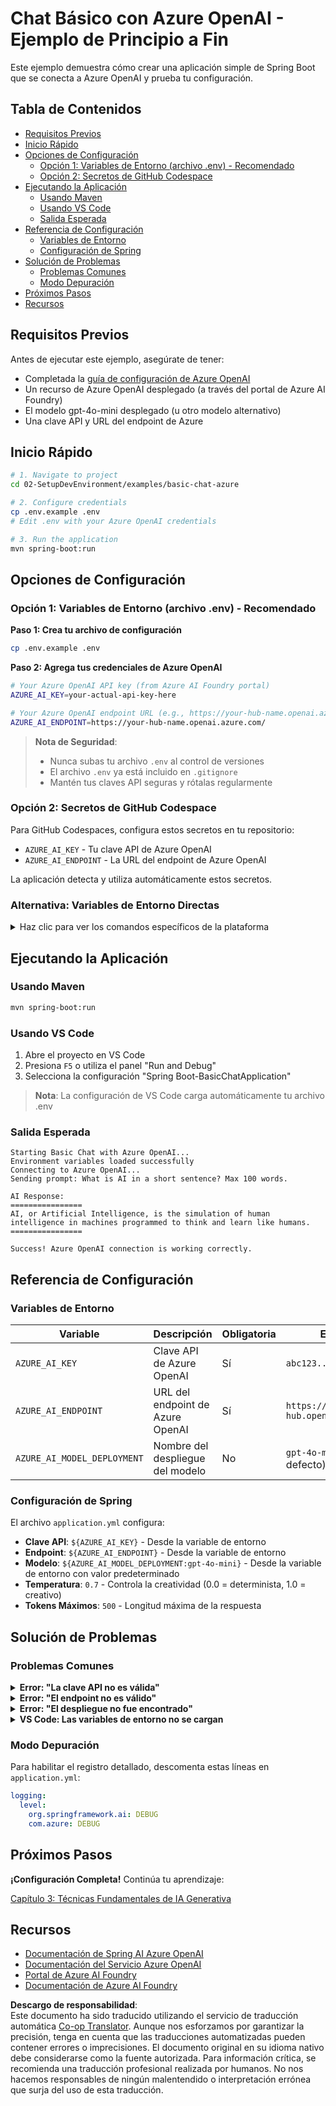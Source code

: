 <!--
CO_OP_TRANSLATOR_METADATA:
{
  "original_hash": "efd82efe50711d7e257eb943151d682c",
  "translation_date": "2025-07-27T13:32:56+00:00",
  "source_file": "02-SetupDevEnvironment/examples/basic-chat-azure/README.md",
  "language_code": "es"
}
-->
# Chat Básico con Azure OpenAI - Ejemplo de Principio a Fin

Este ejemplo demuestra cómo crear una aplicación simple de Spring Boot que se conecta a Azure OpenAI y prueba tu configuración.

## Tabla de Contenidos

- [Requisitos Previos](../../../../../02-SetupDevEnvironment/examples/basic-chat-azure)
- [Inicio Rápido](../../../../../02-SetupDevEnvironment/examples/basic-chat-azure)
- [Opciones de Configuración](../../../../../02-SetupDevEnvironment/examples/basic-chat-azure)
  - [Opción 1: Variables de Entorno (archivo .env) - Recomendado](../../../../../02-SetupDevEnvironment/examples/basic-chat-azure)
  - [Opción 2: Secretos de GitHub Codespace](../../../../../02-SetupDevEnvironment/examples/basic-chat-azure)
- [Ejecutando la Aplicación](../../../../../02-SetupDevEnvironment/examples/basic-chat-azure)
  - [Usando Maven](../../../../../02-SetupDevEnvironment/examples/basic-chat-azure)
  - [Usando VS Code](../../../../../02-SetupDevEnvironment/examples/basic-chat-azure)
  - [Salida Esperada](../../../../../02-SetupDevEnvironment/examples/basic-chat-azure)
- [Referencia de Configuración](../../../../../02-SetupDevEnvironment/examples/basic-chat-azure)
  - [Variables de Entorno](../../../../../02-SetupDevEnvironment/examples/basic-chat-azure)
  - [Configuración de Spring](../../../../../02-SetupDevEnvironment/examples/basic-chat-azure)
- [Solución de Problemas](../../../../../02-SetupDevEnvironment/examples/basic-chat-azure)
  - [Problemas Comunes](../../../../../02-SetupDevEnvironment/examples/basic-chat-azure)
  - [Modo Depuración](../../../../../02-SetupDevEnvironment/examples/basic-chat-azure)
- [Próximos Pasos](../../../../../02-SetupDevEnvironment/examples/basic-chat-azure)
- [Recursos](../../../../../02-SetupDevEnvironment/examples/basic-chat-azure)

## Requisitos Previos

Antes de ejecutar este ejemplo, asegúrate de tener:

- Completada la [guía de configuración de Azure OpenAI](../../getting-started-azure-openai.md)  
- Un recurso de Azure OpenAI desplegado (a través del portal de Azure AI Foundry)  
- El modelo gpt-4o-mini desplegado (u otro modelo alternativo)  
- Una clave API y URL del endpoint de Azure  

## Inicio Rápido

```bash
# 1. Navigate to project
cd 02-SetupDevEnvironment/examples/basic-chat-azure

# 2. Configure credentials
cp .env.example .env
# Edit .env with your Azure OpenAI credentials

# 3. Run the application
mvn spring-boot:run
```

## Opciones de Configuración

### Opción 1: Variables de Entorno (archivo .env) - Recomendado

**Paso 1: Crea tu archivo de configuración**  
```bash
cp .env.example .env
```

**Paso 2: Agrega tus credenciales de Azure OpenAI**  
```bash
# Your Azure OpenAI API key (from Azure AI Foundry portal)
AZURE_AI_KEY=your-actual-api-key-here

# Your Azure OpenAI endpoint URL (e.g., https://your-hub-name.openai.azure.com/)
AZURE_AI_ENDPOINT=https://your-hub-name.openai.azure.com/
```

> **Nota de Seguridad**: 
> - Nunca subas tu archivo `.env` al control de versiones
> - El archivo `.env` ya está incluido en `.gitignore`
> - Mantén tus claves API seguras y rótalas regularmente

### Opción 2: Secretos de GitHub Codespace

Para GitHub Codespaces, configura estos secretos en tu repositorio:
- `AZURE_AI_KEY` - Tu clave API de Azure OpenAI
- `AZURE_AI_ENDPOINT` - La URL del endpoint de Azure OpenAI

La aplicación detecta y utiliza automáticamente estos secretos.

### Alternativa: Variables de Entorno Directas

<details>
<summary>Haz clic para ver los comandos específicos de la plataforma</summary>

**Linux/macOS (bash/zsh):**  
```bash
export AZURE_AI_KEY=your-actual-api-key-here
export AZURE_AI_ENDPOINT=https://your-hub-name.openai.azure.com/
```

**Windows (Command Prompt):**  
```cmd
set AZURE_AI_KEY=your-actual-api-key-here
set AZURE_AI_ENDPOINT=https://your-hub-name.openai.azure.com/
```

**Windows (PowerShell):**  
```powershell
$env:AZURE_AI_KEY="your-actual-api-key-here"
$env:AZURE_AI_ENDPOINT="https://your-hub-name.openai.azure.com/"
```
</details>

## Ejecutando la Aplicación

### Usando Maven

```bash
mvn spring-boot:run
```

### Usando VS Code

1. Abre el proyecto en VS Code  
2. Presiona `F5` o utiliza el panel "Run and Debug"  
3. Selecciona la configuración "Spring Boot-BasicChatApplication"  

> **Nota**: La configuración de VS Code carga automáticamente tu archivo .env

### Salida Esperada

```
Starting Basic Chat with Azure OpenAI...
Environment variables loaded successfully
Connecting to Azure OpenAI...
Sending prompt: What is AI in a short sentence? Max 100 words.

AI Response:
================
AI, or Artificial Intelligence, is the simulation of human intelligence in machines programmed to think and learn like humans.
================

Success! Azure OpenAI connection is working correctly.
```

## Referencia de Configuración

### Variables de Entorno

| Variable | Descripción | Obligatoria | Ejemplo |
|----------|-------------|-------------|---------|
| `AZURE_AI_KEY` | Clave API de Azure OpenAI | Sí | `abc123...` |
| `AZURE_AI_ENDPOINT` | URL del endpoint de Azure OpenAI | Sí | `https://my-hub.openai.azure.com/` |
| `AZURE_AI_MODEL_DEPLOYMENT` | Nombre del despliegue del modelo | No | `gpt-4o-mini` (por defecto) |

### Configuración de Spring

El archivo `application.yml` configura:  
- **Clave API**: `${AZURE_AI_KEY}` - Desde la variable de entorno  
- **Endpoint**: `${AZURE_AI_ENDPOINT}` - Desde la variable de entorno  
- **Modelo**: `${AZURE_AI_MODEL_DEPLOYMENT:gpt-4o-mini}` - Desde la variable de entorno con valor predeterminado  
- **Temperatura**: `0.7` - Controla la creatividad (0.0 = determinista, 1.0 = creativo)  
- **Tokens Máximos**: `500` - Longitud máxima de la respuesta  

## Solución de Problemas

### Problemas Comunes

<details>
<summary><strong>Error: "La clave API no es válida"</strong></summary>

- Verifica que tu `AZURE_AI_KEY` esté correctamente configurada en tu archivo `.env`  
- Asegúrate de copiar la clave API exactamente como aparece en el portal de Azure AI Foundry  
- Comprueba que no haya espacios adicionales o comillas alrededor de la clave  
</details>

<details>
<summary><strong>Error: "El endpoint no es válido"</strong></summary>

- Asegúrate de que tu `AZURE_AI_ENDPOINT` incluya la URL completa (por ejemplo, `https://your-hub-name.openai.azure.com/`)  
- Verifica la consistencia de la barra final  
- Confirma que el endpoint coincide con la región de tu despliegue en Azure  
</details>

<details>
<summary><strong>Error: "El despliegue no fue encontrado"</strong></summary>

- Verifica que el nombre del despliegue del modelo coincida exactamente con el que está desplegado en Azure  
- Asegúrate de que el modelo esté desplegado y activo  
- Intenta usar el nombre de despliegue predeterminado: `gpt-4o-mini`  
</details>

<details>
<summary><strong>VS Code: Las variables de entorno no se cargan</strong></summary>

- Asegúrate de que tu archivo `.env` esté en el directorio raíz del proyecto (al mismo nivel que `pom.xml`)  
- Intenta ejecutar `mvn spring-boot:run` en la terminal integrada de VS Code  
- Verifica que la extensión de Java para VS Code esté correctamente instalada  
- Confirma que la configuración de lanzamiento tenga `"envFile": "${workspaceFolder}/.env"`  
</details>

### Modo Depuración

Para habilitar el registro detallado, descomenta estas líneas en `application.yml`:

```yaml
logging:
  level:
    org.springframework.ai: DEBUG
    com.azure: DEBUG
```

## Próximos Pasos

**¡Configuración Completa!** Continúa tu aprendizaje:  

[Capítulo 3: Técnicas Fundamentales de IA Generativa](../../../03-CoreGenerativeAITechniques/README.md)

## Recursos

- [Documentación de Spring AI Azure OpenAI](https://docs.spring.io/spring-ai/reference/api/clients/azure-openai-chat.html)  
- [Documentación del Servicio Azure OpenAI](https://learn.microsoft.com/azure/ai-services/openai/)  
- [Portal de Azure AI Foundry](https://ai.azure.com/)  
- [Documentación de Azure AI Foundry](https://learn.microsoft.com/azure/ai-foundry/how-to/create-projects?tabs=ai-foundry&pivots=hub-project)  

**Descargo de responsabilidad**:  
Este documento ha sido traducido utilizando el servicio de traducción automática [Co-op Translator](https://github.com/Azure/co-op-translator). Aunque nos esforzamos por garantizar la precisión, tenga en cuenta que las traducciones automatizadas pueden contener errores o imprecisiones. El documento original en su idioma nativo debe considerarse como la fuente autorizada. Para información crítica, se recomienda una traducción profesional realizada por humanos. No nos hacemos responsables de ningún malentendido o interpretación errónea que surja del uso de esta traducción.